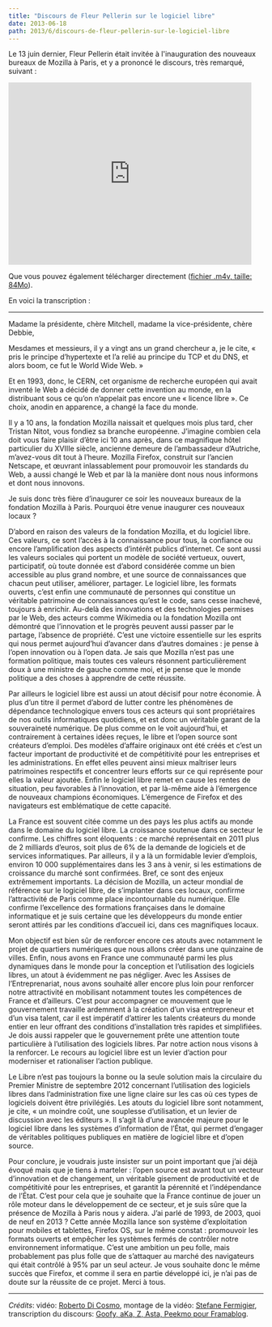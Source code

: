 ```yaml
---
title: "Discours de Fleur Pellerin sur le logiciel libre"
date: 2013-06-18
path: 2013/6/discours-de-fleur-pellerin-sur-le-logiciel-libre
---
```


Le 13 juin dernier, Fleur Pellerin était invitée à l'inauguration des nouveaux bureaux de Mozilla à Paris, et y a prononcé le discours, très remarqué, suivant :

<iframe width="480" height="360" src="http://www.youtube.com/embed/V-IThhbyCiM" frameborder="0" allowfullscreen></iframe>

Que vous pouvez également télécharger directement ([fichier .m4v, taille: 84Mo](/static/videos/Fleur-Pellerin-Mozilla-France.m4v)).


En voici la transcription :

<hr>

Madame la présidente, chère Mitchell, madame la vice-présidente, chère Debbie,

Mesdames et messieurs, il y a vingt ans un grand chercheur a, je le cite, « pris le principe d’hypertexte et l’a relié au principe du TCP et du DNS, et alors boom, ce fut le World Wide Web. »

Et en 1993, donc, le CERN, cet organisme de recherche européen qui avait inventé le Web a décidé de donner cette invention au monde, en la distribuant sous ce qu’on n’appelait pas encore une « licence libre ». Ce choix, anodin en apparence, a changé la face du monde.

Il y a 10 ans, la fondation Mozilla naissait et quelques mois plus tard, cher Tristan Nitot, vous fondiez sa branche européenne. J’imagine combien cela doit vous faire plaisir d’être ici 10 ans après, dans ce magnifique hôtel particulier du XVIIIe siècle, ancienne demeure de l’ambassadeur d’Autriche, m’avez-vous dit tout à l’heure. Mozilla Firefox, construit sur l’ancien Netscape, et œuvrant inlassablement pour promouvoir les standards du Web, a aussi changé le Web et par là la manière dont nous nous informons et dont nous innovons.

Je suis donc très fière d’inaugurer ce soir les nouveaux bureaux de la fondation Mozilla à Paris. Pourquoi être venue inaugurer ces nouveaux locaux ?

D’abord en raison des valeurs de la fondation Mozilla, et du logiciel libre. Ces valeurs, ce sont l’accès à la connaissance pour tous, la confiance ou encore l’amplification des aspects d’intérêt publics d’internet. Ce sont aussi les valeurs sociales qui portent un modèle de société vertueux, ouvert, participatif, où toute donnée est d’abord considérée comme un bien accessible au plus grand nombre, et une source de connaissances que chacun peut utiliser, améliorer, partager. Le logiciel libre, les formats ouverts, c’est enfin une communauté de personnes qui constitue un véritable patrimoine de connaissances qu’est le code, sans cesse inachevé, toujours à enrichir. Au-delà des innovations et des technologies permises par le Web, des acteurs comme Wikimedia ou la fondation Mozilla ont démontré que l’innovation et le progrès peuvent aussi passer par le partage, l’absence de propriété. C’est une victoire essentielle sur les esprits qui nous permet aujourd’hui d’avancer dans d’autres domaines : je pense à l’open innovation ou à l’open data. Je sais que Mozilla n’est pas une formation politique, mais toutes ces valeurs résonnent particulièrement doux à une ministre de gauche comme moi, et je pense que le monde politique a des choses à apprendre de cette réussite.

Par ailleurs le logiciel libre est aussi un atout décisif pour notre économie. À plus d’un titre il permet d’abord de lutter contre les phénomènes de dépendance technologique envers tous ces acteurs qui sont propriétaires de nos outils informatiques quotidiens, et est donc un véritable garant de la souveraineté numérique. De plus comme on le voit aujourd’hui, et contrairement à certaines idées reçues, le libre et l’open source sont créateurs d’emploi. Des modèles d’affaire originaux ont été créés et c’est un facteur important de productivité et de compétitivité pour les entreprises et les administrations. En effet elles peuvent ainsi mieux maîtriser leurs patrimoines respectifs et concentrer leurs efforts sur ce qui représente pour elles la valeur ajoutée. Enfin le logiciel libre remet en cause les rentes de situation, peu favorables à l’innovation, et par là-même aide à l’émergence de nouveaux champions économiques. L’émergence de Firefox et des navigateurs est emblématique de cette capacité.

La France est souvent citée comme un des pays les plus actifs au monde dans le domaine du logiciel libre. La croissance soutenue dans ce secteur le confirme. Les chiffres sont éloquents : ce marché représentait en 2011 plus de 2 milliards d’euros, soit plus de 6% de la demande de logiciels et de services informatiques. Par ailleurs, il y a là un formidable levier d’emplois, environ 10 000 supplémentaires dans les 3 ans à venir, si les estimations de croissance du marché sont confirmées. Bref, ce sont des enjeux extrêmement importants. La décision de Mozilla, un acteur mondial de référence sur le logiciel libre, de s’implanter dans ces locaux, confirme l’attractivité de Paris comme place incontournable du numérique. Elle confirme l’excellence des formations françaises dans le domaine informatique et je suis certaine que les développeurs du monde entier seront attirés par les conditions d’accueil ici, dans ces magnifiques locaux.

Mon objectif est bien sûr de renforcer encore ces atouts avec notamment le projet de quartiers numériques que nous allons créer dans une quinzaine de villes. Enfin, nous avons en France une communauté parmi les plus dynamiques dans le monde pour la conception et l’utilisation des logiciels libres, un atout à évidemment ne pas négliger. Avec les Assises de l’Entreprenariat, nous avons souhaité aller encore plus loin pour renforcer notre attractivité en mobilisant notamment toutes les compétences de France et d’ailleurs. C’est pour accompagner ce mouvement que le gouvernement travaille ardemment à la création d’un visa entrepreneur et d’un visa talent, car il est impératif d’attirer les talents créateurs du monde entier en leur offrant des conditions d’installation très rapides et simplifiées. Je dois aussi rappeler que le gouvernement prête une attention toute particulière à l’utilisation des logiciels libres. Par notre action nous visons à la renforcer. Le recours au logiciel libre est un levier d’action pour moderniser et rationaliser l’action publique.

Le Libre n’est pas toujours la bonne ou la seule solution mais la circulaire du Premier Ministre de septembre 2012 concernant l’utilisation des logiciels libres dans l’administration fixe une ligne claire sur les cas où ces types de logiciels doivent être privilégiés. Les atouts du logiciel libre sont notamment, je cite, « un moindre coût, une souplesse d’utilisation, et un levier de discussion avec les éditeurs ». Il s’agit là d’une avancée majeure pour le logiciel libre dans les systèmes d’information de l’État, qui permet d’engager de véritables politiques publiques en matière de logiciel libre et d’open source.

Pour conclure, je voudrais juste insister sur un point important que j’ai déjà évoqué mais que je tiens à marteler : l’open source est avant tout un vecteur d’innovation et de changement, un véritable gisement de productivité et de compétitivité pour les entreprises, et garantit la pérennité et l’indépendance de l’État. C’est pour cela que je souhaite que la France continue de jouer un rôle moteur dans le développement de ce secteur, et je suis sûre que la présence de Mozilla à Paris nous y aidera. J’ai parlé de 1993, de 2003, quoi de neuf en 2013 ? Cette année Mozilla lance son système d’exploitation pour mobiles et tablettes, Firefox OS, sur le même constat : promouvoir les formats ouverts et empêcher les systèmes fermés de contrôler notre environnement informatique. C’est une ambition un peu folle, mais probablement pas plus folle que de s’attaquer au marché des navigateurs qui était contrôlé à 95% par un seul acteur. Je vous souhaite donc le même succès que Firefox, et comme il sera en partie développé ici, je n’ai pas de doute sur la réussite de ce projet. Merci à tous.

<hr>

*Crédits*: vidéo: [Roberto Di Cosmo](http://www.dicosmo.org/), montage de la vidéo: [Stefane Fermigier](http://www.fermigier.com/), transcription du discours: [Goofy, aKa, Z, Asta, Peekmo pour Framablog](http://www.framablog.org/index.php/post/2013/06/15/fleur-pellerin-logiciel-libre-mozilla).
